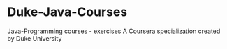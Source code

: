 # Duke-Java-Courses
Java-Programming courses - exercises
A Coursera specialization created by Duke University


